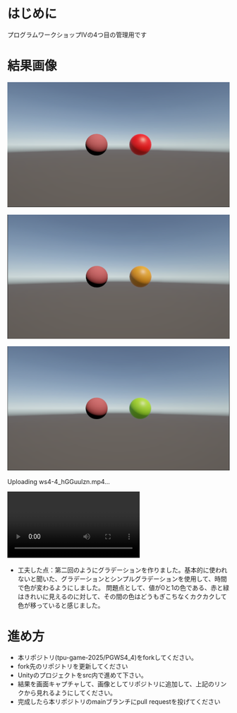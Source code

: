 # はじめに
プログラムワークショップⅣの4つ目の管理用です

# 結果画像

![第4回の結果](red.png)

![第4回の結果](Yellow.png)

![第4回の結果](green.png)


Uploading ws4-4_hGGuulzn.mp4…


![第4回の結果](WS4-4.mp4)
- 工夫した点：第二回のようにグラデーションを作りました。基本的に使われないと聞いた、グラデーションとシンプルグラデーションを使用して、時間で色が変わるようにしました。
問題点として、値が0と1の色である、赤と緑はきれいに見えるのに対して、その間の色はどうもぎこちなくカクカクして色が移っていると感じました。

# 進め方

- 本リポジトリ(tpu-game-2025/PGWS4_4)をforkしてください。
- fork先のリポジトリを更新してください
- Unityのプロジェクトをsrc内で進めて下さい。
- 結果を画面キャプチャして、画像としてリポジトリに追加して、上記のリンクから見れるようにしてください。
- 完成したら本リポジトリのmainブランチにpull requestを投げてください

